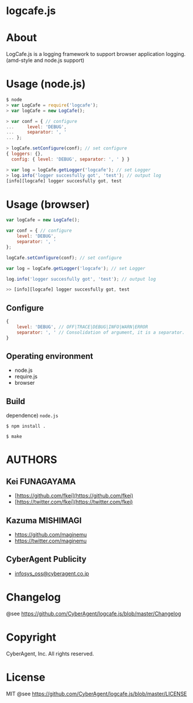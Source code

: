 logcafe.js
============

# About

LogCafe.js is a logging framework to support browser application logging. (amd-style and node.js support)

# Usage (node.js)

```javascript
$ node
> var LogCafe = require('logcafe');
> var logCafe = new LogCafe();

> var conf = { // configure
...     level: 'DEBUG',
...     separator: ', '
... };

> logCafe.setConfigure(conf); // set configure
{ loggers: {},
  config: { level: 'DEBUG', separator: ', ' } }

> var log = logCafe.getLogger('logcafe'); // set Logger
> log.info('logger succesfully got', 'test'); // output log
[info][logcafe] logger succesfully got, test
```

# Usage (browser)

```javascript
var logCafe = new LogCafe();

var conf = { // configure
    level: 'DEBUG',
    separator: ', '
};

logCafe.setConfigure(conf); // set configure

var log = logCafe.getLogger('logcafe'); // set Logger

log.info('logger succesfully got', 'test'); // output log

>> [info][logcafe] logger succesfully got, test
```

## Configure

```javascript
{
    level: 'DEBUG', // OFF|TRACE|DEBUG|INFO|WARN|ERROR
    separator: ', ' // Consolidation of argument, it is a separator.
}
```

## Operating environment

* node.js
* require.js
* browser

## Build

dependence) `node.js`

`$ npm install .`

`$ make`

# AUTHORS

## Kei FUNAGAYAMA

* [https://github.com/fkei](https://github.com/fkei)
* [https://twitter.com/fkei](https://twitter.com/fkei)

## Kazuma MISHIMAGI

* https://github.com/maginemu
* https://twitter.com/maginemu


## CyberAgent Publicity

* infosys_oss@cyberagent.co.jp

# Changelog

@see https://github.com/CyberAgent/logcafe.js/blob/master/Changelog


# Copyright

CyberAgent, Inc. All rights reserved.


# License

MIT @see https://github.com/CyberAgent/logcafe.js/blob/master/LICENSE
